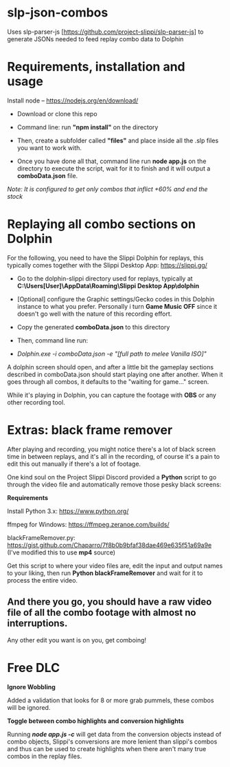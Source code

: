 # slp-json-combos
Uses slp-parser-js [https://github.com/project-slippi/slp-parser-js] to generate JSONs needed to feed replay combo data to Dolphin


# Requirements, installation and usage

Install node – https://nodejs.org/en/download/

- Download or clone this repo
- Command line: run **"npm install"** on the directory

- Then, create a subfolder called **"files"** and place inside all the .slp files you want to work with.

- Once you have done all that, command line run **node app.js** on the directory to execute the script, wait for it to finish and it will output a **comboData.json** file.

_Note: It is configured to get only combos that inflict +60% and end the stock_


# Replaying all combo sections on Dolphin

For the following, you need to have the Slippi Dolphin for replays, this typically comes together with the Slippi Desktop App: 
https://slippi.gg/

- Go to the dolphin-slippi directory used for replays, typically at **C:\Users\[User]\AppData\Roaming\Slippi Desktop App\dolphin**
- [Optional] configure the Graphic settings/Gecko codes in this Dolphin instance to what you prefer. Personally i turn **Game Music OFF** since it doesn't go well with the nature of this recording effort. 

- Copy the generated **comboData.json** to this directory
- Then, command line run:

- _Dolphin.exe -i comboData.json -e "[full path to melee Vanilla ISO]"_

A dolphin screen should open, and after a little bit the gameplay sections described in comboData.json should start playing one after another. When it goes through all combos, it defaults to the "waiting for game..." screen.

While it's playing in Dolphin, you can capture the footage with **OBS** or any other recording tool.


# Extras: black frame remover

After playing and recording, you might notice there's a lot of black screen time in between replays, and it's all in the recording, of course it's a pain to edit this out manually if there's a lot of footage. 

One kind soul on the Project Slippi Discord provided a **Python** script to go through the video file and automatically remove those pesky black screens:

**Requirements**

Install Python 3.x: https://www.python.org/

ffmpeg for Windows: https://ffmpeg.zeranoe.com/builds/

blackFrameRemover.py:
https://gist.github.com/Chaparro/7f8b0b9bfaf38dae469e635f51a69a9e
(I've modified this to use **mp4** source)

Get this script to where your video files are, edit the input and output names to your liking, then run **Python blackFrameRemover** and wait for it to process the entire video. 



## And there you go, you should have a raw video file of all the combo footage with almost no interruptions. 
Any other edit you want is on you, get comboing! 



# Free DLC

__Ignore Wobbling__

Added a validation that looks for 8 or more grab pummels, these combos will be ignored.

__Toggle between combo highlights and conversion highlights__

Running __*node app.js -c*__ will get data from the conversion objects instead of combo objects, Slippi's conversions are more lenient than slippi's combos and thus can be used to create highlights when there aren't many true combos in the replay files.
